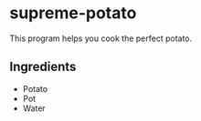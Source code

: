 # supreme-potato

This program helps you cook the perfect potato.

## Ingredients

* Potato
* Pot
* Water


